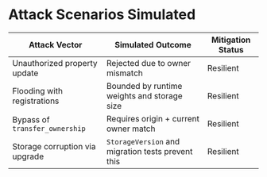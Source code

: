 # Attack Scenarios Simulated

| Attack Vector                  | Simulated Outcome                                 | Mitigation Status |
| ------------------------------ | ------------------------------------------------- | ----------------- |
| Unauthorized property update   | Rejected due to owner mismatch                    | Resilient         |
| Flooding with registrations    | Bounded by runtime weights and storage size       | Resilient         |
| Bypass of `transfer_ownership` | Requires origin + current owner match             | Resilient         |
| Storage corruption via upgrade | `StorageVersion` and migration tests prevent this | Resilient         |
